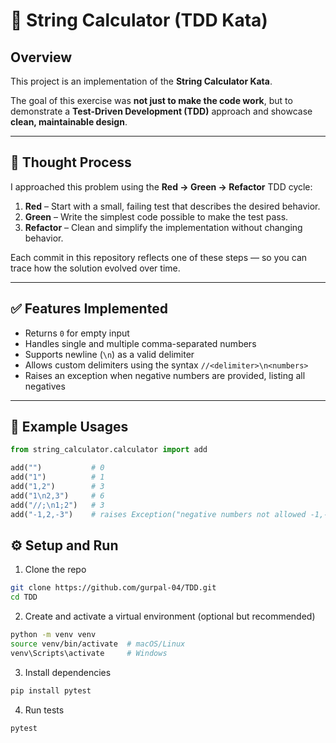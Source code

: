 # 🧮 String Calculator (TDD Kata)

## Overview
This project is an implementation of the **String Calculator Kata**.

The goal of this exercise was **not just to make the code work**, but to demonstrate a **Test-Driven Development (TDD)** approach and showcase **clean, maintainable design**.

---

## 🧠 Thought Process
I approached this problem using the **Red → Green → Refactor** TDD cycle:

1. **Red** – Start with a small, failing test that describes the desired behavior.  
2. **Green** – Write the simplest code possible to make the test pass.  
3. **Refactor** – Clean and simplify the implementation without changing behavior.

Each commit in this repository reflects one of these steps — so you can trace how the solution evolved over time.

---

## ✅ Features Implemented
- Returns `0` for empty input  
- Handles single and multiple comma-separated numbers  
- Supports newline (`\n`) as a valid delimiter  
- Allows custom delimiters using the syntax `//<delimiter>\n<numbers>`  
- Raises an exception when negative numbers are provided, listing all negatives  

---

## 🧩 Example Usages

```python
from string_calculator.calculator import add

add("")           # 0
add("1")          # 1
add("1,2")        # 3
add("1\n2,3")     # 6
add("//;\n1;2")   # 3
add("-1,2,-3")    # raises Exception("negative numbers not allowed -1,-3")
```

## ⚙️ Setup and Run

1. Clone the repo

```bash
git clone https://github.com/gurpal-04/TDD.git
cd TDD
```

2. Create and activate a virtual environment (optional but recommended)

```bash
python -m venv venv
source venv/bin/activate  # macOS/Linux
venv\Scripts\activate     # Windows
```

3. Install dependencies
```bash
pip install pytest
```

4. Run tests
```bash
pytest
```